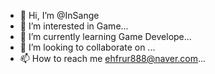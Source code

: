 - 👋 Hi, I’m @InSange
- 👀 I’m interested in Game...
- 🌱 I’m currently learning Game Develope...
- 💞️ I’m looking to collaborate on ...
- 📫 How to reach me ehfrur888@naver.com...

<!---
InSange/InSange is a ✨ special ✨ repository because its `README.md` (this file) appears on your GitHub profile.
You can click the Preview link to take a look at your changes.
--->
